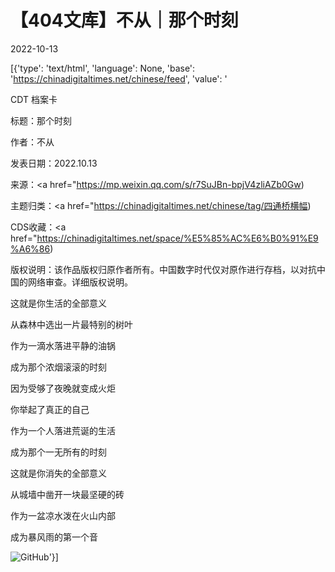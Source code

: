 # 【404文库】不从｜那个时刻

2022-10-13

[{'type': 'text/html', 'language': None, 'base': 'https://chinadigitaltimes.net/chinese/feed', 'value': '

CDT 档案卡

标题：那个时刻

作者：不从

发表日期：2022.10.13

来源：<a href="https://mp.weixin.qq.com/s/r7SuJBn-bpjV4zliAZb0Gw)

主题归类：<a href="https://chinadigitaltimes.net/chinese/tag/四通桥横幅)

CDS收藏：<a href="https://chinadigitaltimes.net/space/%E5%85%AC%E6%B0%91%E9%A6%86)

版权说明：该作品版权归原作者所有。中国数字时代仅对原作进行存档，以对抗中国的网络审查。详细版权说明。





这就是你生活的全部意义

从森林中选出一片最特别的树叶

作为一滴水落进平静的油锅

成为那个浓烟滚滚的时刻

因为受够了夜晚就变成火炬

你举起了真正的自己

作为一个人落进荒诞的生活

成为那个一无所有的时刻

这就是你消失的全部意义

从城墙中凿开一块最坚硬的砖

作为一盆凉水泼在火山内部

成为暴风雨的第一个音

![GitHub](https://chinadigitaltimes.net/chinese/files/2022/10/image-1665684903586.png)'}]